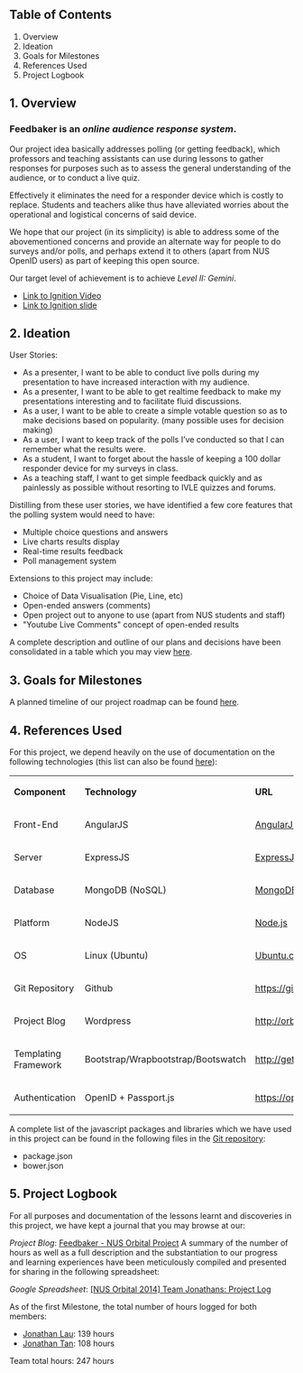 ## Table of Contents
1.  Overview
2.  Ideation
3.  Goals for Milestones
4.  References Used
5.  Project Logbook

## 1. Overview ##
### Feedbaker is an _online audience response system_. ###
Our project idea basically addresses polling (or getting feedback), which professors and teaching assistants can use during lessons to gather responses for purposes such as to assess the general understanding of the audience, or to conduct a live quiz.

Effectively it eliminates the need for a responder device which is costly to replace. Students and teachers alike thus have alleviated worries about the operational and logistical concerns of said device.

We hope that our project (in its simplicity) is able to address some of the abovementioned concerns and provide an alternate way for people to do surveys and/or polls, and perhaps extend it to others (apart from NUS OpenID users) as part of keeping this open source.

Our target level of achievement is to achieve *Level II: Gemini*.

*   [Link to Ignition Video](http://www.youtube.com/watch?v=_YJRpfyxP4c&amp;feature=share&amp;t=1h35m22s "Link to Ignition video")
*   [Link to Ignition slide](http://jon.sg/f/feedbaker.pdf "Link to Ignition slide")

## 2. Ideation ##
User Stories:
*   As a presenter, I want to be able to conduct live polls during my presentation to have increased interaction with my audience.
*   As a presenter, I want to be able to get realtime feedback to make my presentations interesting and to facilitate fluid discussions.
*   As a user, I want to be able to create a simple votable question so as to make decisions based on popularity. (many possible uses for decision making)
*   As a user, I want to keep track of the polls I&rsquo;ve conducted so that I can remember what the results were.
*   As a student, I want to forget about the hassle of keeping a 100 dollar responder device for my surveys in class.
*   As a teaching staff, I want to get simple feedback quickly and as painlessly as possible without resorting to IVLE quizzes and forums.

Distilling from these user stories, we have identified a few core features that the polling system would need to have:

*   Multiple choice questions and answers
*   Live charts results display
*   Real-time results feedback
*   Poll management system

Extensions to this project may include:

*   Choice of Data Visualisation (Pie, Line, etc)
*   Open-ended answers (comments)
*   Open project out to anyone to use (apart from NUS students and staff)
*   "Youtube Live Comments" concept of open-ended results

A complete description and outline of our plans and decisions have been consolidated in a table which you may view [here](http://goo.gl/1mnS0s).

## 3. Goals for Milestones ##
A planned timeline of our project roadmap can be found [here](http://goo.gl/X7LK89).

## 4. References Used ##
For this project, we depend heavily on the use of documentation on the following technologies (this list can also be found [here](https://docs.google.com/spreadsheets/d/19Z10ABm60u2SgbVTDspKD25QC-5OAaQuISV3YUIcu9c/edit#gid=1488577875)):

<table>
    <tbody>
        <tr>
            <td>
                <p><strong>Component</strong></p>
            </td>
            <td>
                <p><strong>Technology</strong></p>
            </td>
            <td>
                <p><strong>URL</strong></p>
            </td>
        </tr>
        <tr>
            <td>
                <p>Front-End</p>
            </td>
            <td>
                <p>AngularJS</p>
            </td>
            <td>
                <p><a href="http://angularjs.org">AngularJS.org</a></p>
            </td>
        </tr>
        <tr>
            <td>
                <p>Server</p>
            </td>
            <td>
                <p>ExpressJS</p>
            </td>
            <td>
                <p><a href="http://expressjs.com">ExpressJS.com</a></p>
            </td>
        </tr>
        <tr>
            <td>
                <p>Database</p>
            </td>
            <td>
                <p>MongoDB (NoSQL)</p>
            </td>
            <td>
                <p><a href="http://mongodb.org">MongoDB.org</a></p>
            </td>
        </tr>
        <tr>
            <td>
                <p>Platform</p>
            </td>
            <td>
                <p>NodeJS</p>
            </td>
            <td>
                <p><a href="http://node.js">Node.js</a></p>
            </td>
        </tr>
        <tr>
            <td>
                <p>OS</p>
            </td>
            <td>
                <p>Linux (Ubuntu)</p>
            </td>
            <td>
                <p><a href="http://ubuntu.com">Ubuntu.com</a></p>
            </td>
        </tr>
        <tr>
            <td>
                <p>Git Repository</p>
            </td>
            <td>
                <p>Github</p>
            </td>
            <td>
                <p><a href="https://github.com/lauweijie/feedbaker">https://github.com/lauweijie/feedbaker</a></p>
            </td>
        </tr>
        <tr>
            <td>
                <p>Project Blog</p>
            </td>
            <td>
                <p>Wordpress</p>
            </td>
            <td>
                <p><a href="http://orbital.jon.sg/">http://orbital.jon.sg/</a></p>
            </td>
        </tr>
        <tr>
            <td>
                <p>Templating Framework</p>
            </td>
            <td>
                <p>Bootstrap/Wrapbootstrap/Bootswatch</p>
            </td>
            <td>
                <p><a href="http://getbootstrap.com">http://getbootstrap.com</a></p>
            </td>
        </tr>
        <tr>
            <td>
                <p>Authentication</p>
            </td>
            <td>
                <p>OpenID + Passport.js</p>
            </td>
            <td>
                <p><a href="https://openid.nus.edu.sg/about/developers">https://openid.nus.edu.sg/about/developers</a></p>
            </td>
        </tr>
    </tbody>
</table>

A complete list of the javascript packages and libraries which we have used in this project can be found in the following files in the [Git repository](https://github.com/lauweijie/feedbaker "Git respository"):

*   package.json
*   bower.json

## 5. Project Logbook ##
For all purposes and documentation of the lessons learnt and discoveries in this project, we have kept a journal that you may browse at our:

*Project Blog*: [Feedbaker - NUS Orbital Project](http://orbital.jon.sg/)
A summary of the number of hours as well as a full description and the substantiation to our progress and learning experiences have been meticulously compiled and presented for sharing in the following spreadsheet:

*Google Spreadsheet*: [[NUS Orbital 2014] Team Jonathans: Project Log](http://goo.gl/tDnbL5)

As of the first Milestone, the total number of hours logged for both members:
*   [Jonathan Lau](http://jon.sg/): 139 hours
*   [Jonathan Tan](http://jhowt.com/): 108 hours

Team total hours: 247 hours
